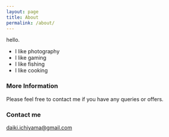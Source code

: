 ```yaml
---
layout: page
title: About
permalink: /about/
---
```



<div style="text-align: justify">
hello.

- I like photography
- I like gaming
- I like fishing
- I like cooking
  
</div>



### More Information

Please feel free to contact me if you have any queries or offers.

### Contact me
[daiki.ichiyama@gmail.com](mailto:daiki.ichiyama@gmail.com)
